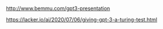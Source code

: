http://www.bemmu.com/gpt3-presentation

https://lacker.io/ai/2020/07/06/giving-gpt-3-a-turing-test.html